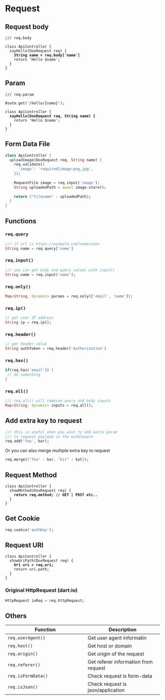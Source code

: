 # Request

## Request body

<pre class="language-dart"><code class="lang-dart">/// req.body

class ApiController {
  sayHello(DoxRequest req) {
<strong>    String name = req.body['name']
</strong>    return 'Hello $name';
  }
}
</code></pre>

## Param

<pre class="language-dart"><code class="lang-dart">/// req.param

Route.get('/hello/{name}');

class ApiController {
<strong>  sayHello(DoxRequest req, String name) {
</strong>    return 'Hello $name';
  }
}
</code></pre>

## Form Data File

```dart
class ApiController {
  uploadImage(DoxRequest req, String name) {
    req.validate({
      'image': 'required|image:png,jpg',
    });
    
    RequestFile image = req.input('image');
    String uploadedPath = await image.store();
    
    return {"filename" : uploadedPath};
  }
}
```

## Functions

### `req.query`

```dart
/// if url is https://example.com?name=John
String name = req.query['name']
```

### `req.input()`

```dart
/// you can get body and query values with input()
String name = req.input('name');
```

### `req.only()`

```dart
Map<String, dynamic> params = req.only(['email', 'name']);
```

### `req.ip()`

```dart
// get user IP address
String ip = req.ip(); 
```

### `req.header()`

```dart
// get header value
String authToken = req.header('Authorization') 
```

### `req.has()`

```dart
if(req.has('email')) {
 // do something
}
```

### `req.all()`

```dart
/// req.all() will combine query and body inputs
Map<String, dynamic> inputs = req.all();
```

## Add extra key to request&#x20;

```dart
/// this is useful when you want to add extra param 
/// to request payload in the middleware
req.add('foo', bar);
```

Or you can also merge multiple extra key to request

```dart
req.merge({"foo" : bar, "kit" : kat});
```

## Request Method

<pre class="language-dart"><code class="lang-dart">class ApiController {
  showMethod(DoxRequest req) {
<strong>    return req.method; // GET | POST etc..
</strong>  }
}
</code></pre>

## Get Cookie

```dart
req.cookie('authKey');
```

## Request URI

<pre class="language-dart"><code class="lang-dart">class ApiController {
  showUriPath(DoxRequest req) {
<strong>    Uri uri = req.uri;
</strong>    return uri.path;
  }
}
</code></pre>

### Original HttpRequest (dart:io)

```dart
HttpRequest ioReq = req.httpRequest;
```

## Others

<table><thead><tr><th width="245">Function</th><th>Description</th></tr></thead><tbody><tr><td><code>req.userAgent()</code></td><td>Get user agent informatin</td></tr><tr><td><code>req.host()</code></td><td>Get host or domain</td></tr><tr><td><code>req.origin()</code></td><td>Get origin of the request</td></tr><tr><td><code>req.referer()</code></td><td>Get referer information from request</td></tr><tr><td><code>req.isFormData()</code></td><td>Check request is form-data</td></tr><tr><td><code>req.isJson()</code></td><td>Check request is json/application</td></tr></tbody></table>

